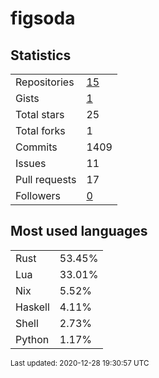 # figsoda


## Statistics

<table>
    <tr>
        <td>Repositories</td>
        <td><a href="https://github.com/figsoda?tab=repositories">15</a></td>
    </tr>
    <tr>
        <td>Gists</td>
        <td><a href="https://gist.github.com/figsoda">1</a></td>
    </tr>
    <tr>
        <td>Total stars</td>
        <td>25</td>
    </tr>
    <tr>
        <td>Total forks</td>
        <td>1</td>
    </tr>
    <tr>
        <td>Commits</td>
        <td>1409</td>
    </tr>
    <tr>
        <td>Issues</td>
        <td>11</td>
    </tr>
    <tr>
        <td>Pull requests</td>
        <td>17</td>
    </tr>
    <tr>
        <td>Followers</td>
        <td><a href="https://github.com/figsoda?tab=followers">0</a></td>
    </tr>
</table>


## Most used languages

<table>
<tr><td>Rust</td><td>53.45%</td></tr>
<tr><td>Lua</td><td>33.01%</td></tr>
<tr><td>Nix</td><td>5.52%</td></tr>
<tr><td>Haskell</td><td>4.11%</td></tr>
<tr><td>Shell</td><td>2.73%</td></tr>
<tr><td>Python</td><td>1.17%</td></tr>
</table>


<sub>Last updated: 2020-12-28 19:30:57 UTC</sub>
